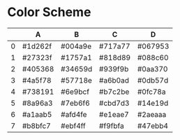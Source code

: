 # Color Scheme 

|   | A       | B       | C       | D       |
|---|---------|---------|---------|---------|
| 0 | #1d262f | #004a9e | #717a77 | #067953 |
| 1 | #27323f | #1757a1 | #818d89 | #088c60 |
| 2 | #405368 | #34659d | #939f9b | #0aa370 |
| 3 | #4a5f78 | #57718e | #a6b0ad | #0db57d |
| 4 | #738191 | #6e9bcf | #b7c2be | #0fc78a |
| 5 | #8a96a3 | #7eb6f6 | #cbd7d3 | #14e19d |
| 6 | #a1aab5 | #afd4fe | #e1eae7 | #2aeaaa |
| 7 | #b8bfc7 | #ebf4ff | #f9fbfa | #47ebb4 |

